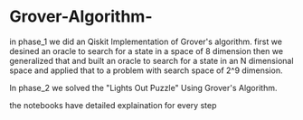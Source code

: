 # Grover-Algorithm-
in phase_1 we did an Qiskit Implementation of Grover's algorithm. first we desined an oracle to search for a state in a space of 8 dimension then we generalized that and built an oracle to search for a state in an N dimensional space and applied that to a problem with search space of 2^9 dimension.

In phase_2 we solved the "Lights Out Puzzle" Using Grover's Algorithm. 


the notebooks have detailed explaination for every step 
